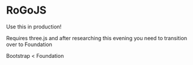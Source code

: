 RoGoJS
======

Use this in production!

Requires three.js and after researching this evening you need to transition over to Foundation

Bootstrap < Foundation
